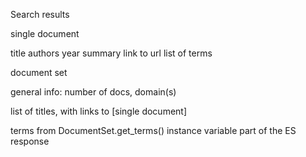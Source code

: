 Search results





single document

title
authors
year
summary
link to url
list of terms








document set

general info: number of docs, domain(s)

list of titles, with links to [single document]

terms from DocumentSet.get_terms()
	instance variable
	part of the ES response
